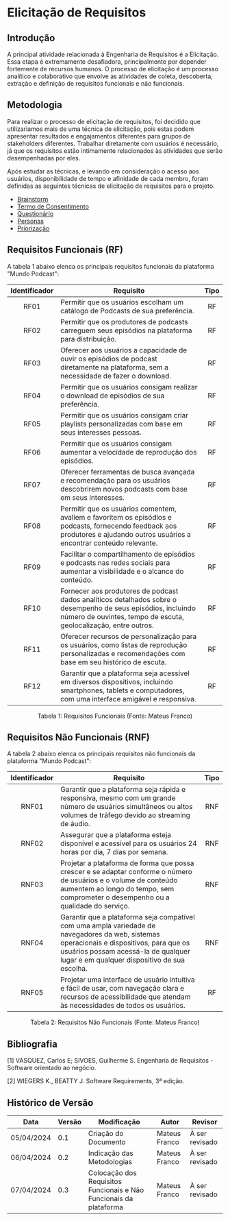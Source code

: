 # Elicitação de Requisitos

## Introdução

A principal atividade relacionada à Engenharia de Requisitos é a Elicitação. Essa etapa é extremamente desafiadora, principalmente por depender fortemente de recursos humanos. O processo de elicitação é um processo analítico e colaborativo que envolve as atividades de coleta, descoberta, extração e definição de requisitos funcionais e não funcionais.

## Metodologia

Para realizar o processo de elicitação de requisitos, foi decidido que utilizariamos mais de uma técnica de elicitação, pois estas podem apresentar resultados e engajamentos diferentes para grupos de stakeholders diferentes. Trabalhar diretamente com usuários é necessário, já que os requisitos estão intimamente relacionados às atividades que serão desempenhadas por eles.

Após estudar as técnicas, e levando em consideração o acesso aos usuários, disponibilidade de tempo e afinidade de cada membro, foram definidas as seguintes técnicas de elicitação de requisitos para o projeto.

- [Brainstorm]()
- [Termo de Consentimento](./Base/ElicitacaoRequisitos/TermoConsentimento.md)
- [Questionário](./Base/ElicitacaoRequisitos/Questionario.md)
- [Personas](./Base/ElicitacaoRequisitos/Personas.md)
- [Priorização](./Base/ElicitacaoRequisitos/Priorizacao.md)

## Requisitos Funcionais (RF)

A tabela 1 abaixo elenca os principais requisitos funcionais da plataforma "Mundo Podcast":

| Identificador | Requisito | Tipo |
| :---: | - | :-:|
| RF01  | Permitir que os usuários escolham um catálogo de Podcasts de sua preferência. | RF |
| RF02  | Permitir que os produtores de podcasts carreguem seus episódios na plataforma para distribuição. | RF |
| RF03  | Oferecer aos usuários a capacidade de ouvir os episódios de podcast diretamente na plataforma, sem a necessidade de fazer o download. | RF |
| RF04  | Permitir que os usuários consigam realizar o download de episódios de sua preferência. | RF |
| RF05  | Permitir que os usuários consigam criar playlists personalizadas com base em seus interesses pessoas. | RF |
| RF06  | Permitir que os usuários consigam aumentar a velocidade de reprodução dos episódios. | RF |
| RF07  | Oferecer ferramentas de busca avançada e recomendação para os usuários descobrirem novos podcasts com base em seus interesses. | RF |
| RF08  | Permitir que os usuários comentem, avaliem e favoritem os episódios e podcasts, fornecendo feedback aos produtores e ajudando outros usuários a encontrar conteúdo relevante. | RF |
| RF09  | Facilitar o compartilhamento de episódios e podcasts nas redes sociais para aumentar a visibilidade e o alcance do conteúdo. | RF |
| RF10  | Fornecer aos produtores de podcast dados analíticos detalhados sobre o desempenho de seus episódios, incluindo número de ouvintes, tempo de escuta, geolocalização, entre outros. | RF |
| RF11  | Oferecer recursos de personalização para os usuários, como listas de reprodução personalizadas e recomendações com base em seu histórico de escuta. | RF |
| RF12  | Garantir que a plataforma seja acessível em diversos dispositivos, incluindo smartphones, tablets e computadores, com uma interface amigável e responsiva. | RF |

<div style="text-align: center">
<p>Tabela 1: Requisitos Funcionais (Fonte: Mateus Franco)</p>
</div>

## Requisitos Não Funcionais (RNF)

A tabela 2 abaixo elenca os principais requisitos não funcionais da plataforma "Mundo Podcast":

| Identificador | Requisito | Tipo |
| :---: | - | :-:|
| RNF01  | Garantir que a plataforma seja rápida e responsiva, mesmo com um grande número de usuários simultâneos ou altos volumes de tráfego devido ao streaming de áudio. | RNF |
| RNF02  | Assegurar que a plataforma esteja disponível e acessível para os usuários 24 horas por dia, 7 dias por semana. | RNF |
| RNF03  | Projetar a plataforma de forma que possa crescer e se adaptar conforme o número de usuários e o volume de conteúdo aumentem ao longo do tempo, sem comprometer o desempenho ou a qualidade do serviço. | RNF |
| RNF04  | Garantir que a plataforma seja compatível com uma ampla variedade de navegadores da web, sistemas operacionais e dispositivos, para que os usuários possam acessá-la de qualquer lugar e em qualquer dispositivo de sua escolha. | RNF |
| RNF05  | Projetar uma interface de usuário intuitiva e fácil de usar, com navegação clara e recursos de acessibilidade que atendam às necessidades de todos os usuários. | RF |

<div style="text-align: center">
<p>Tabela 2: Requisitos Não Funcionais (Fonte: Mateus Franco)</p>
</div>

## Bibliografia

[1] VASQUEZ, Carlos E; SIVOES, Guilherme S. Engenharia de Requisitos - Software orientado ao negócio.

[2] WIEGERS K., BEATTY J. Software Requirements, 3ª edição.

## Histórico de Versão

| Data       | Versão | Modificação      | Autor      | Revisor |
|------------|--------|------------------|------------|---------|
| 05/04/2024 | 0.1    | Criação do Documento | Mateus Franco | À ser revisado  |
| 06/04/2024 | 0.2    | Indicação das Metodologias | Mateus Franco | À ser revisado  |
| 07/04/2024 | 0.3    | Colocação dos Requisitos Funcionais e Não Funcionais da plataforma | Mateus Franco | À ser revisado  |
